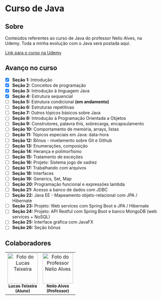# Curso de Java

## Sobre

Conteúdos referentes ao curso de Java do professor Nelio Alves, na Udemy. Toda a minha evolução com o Java será postada aqui.

[Link para o curso na Udemy](https://www.udemy.com/course/java-curso-completo/)

## Avanço no curso

- [x] **Seção 1:**  Introdução
- [x] **Seção 2:**  Conceitos de programação
- [x] **Seção 3:**  Introdução à linguagem Java
- [x] **Seção 4:**  Estrutura sequencial 
- [ ] **Seção 5:**  Estrutura condicional **(em andamento)**
- [ ] **Seção 6:**  Estruturas repetitivas
- [ ] **Seção 7:**  Outros tópicos básicos sobre Java
- [ ] **Seção 8:**  Introdução à Programação Orientada a Objetos
- [ ] **Seção 9:**  Construtores, palavra this, sobrecarga, encapsulamento
- [ ] **Seção 10:** Comportamento de memória, arrays, listas
- [ ] **Seção 11:** Tópicos especiais em Java: data-hora
- [ ] **Seção 12:** Bônus - nivelamento sobre Git e Github
- [ ] **Seção 13:** Enumerações, composição
- [ ] **Seção 14:** Herança e polimorfismo
- [ ] **Seção 15:** Tratamento de exceções
- [ ] **Seção 16:** Projeto: Sistema jogo de xadrez
- [ ] **Seção 17:** Trabalhando com arquivos
- [ ] **Seção 18:** Interfaces
- [ ] **Seção 19:** Generics, Set, Map
- [ ] **Seção 20:** Programação funcional e expressões lambda
- [ ] **Seção 21:** Acesso a banco de dados com JDBC
- [ ] **Seção 22:** Java EE - Mapeamento objeto-relacional com JPA / Hibernate
- [ ] **Seção 23:** Projeto: Web services com Spring Boot e JPA / Hibernate
- [ ] **Seção 24:** Projeto: API Restful com Spring Boot e banco MongoDB (web services + NoSQL)
- [ ] **Seção 25:** Interface gráfica com JavaFX
- [ ] **Seção 26:** Seção bônus

## Colaboradores

<table>
  <tr>
    <td align="center">
      <a href="https://github.com/LucasTMB" target="_blank">
        <img src="https://avatars.githubusercontent.com/u/94722696?v=4" width="100px;" alt="Foto do Lucas Teixeira"/><br>
        <sub>
          <b>Lucas Teixeira</b>
          <br>
          <b>(Aluno)</b>
        </sub>
      </a>
    </td>
    <td align="center">
      <a href="https://github.com/acenelio" target="_blank">
        <img src="https://avatars.githubusercontent.com/u/13897257?v=4" width="100px;" alt="Foto do Professor Nelio Alves"/><br>
        <sub>
          <b>Nelio Alves</b>
          <br>
          <b>(Professor)</b>
        </sub>
      </a>
    </td>
  </tr>
</table>
